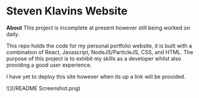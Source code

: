 # Steven Klavins Website

**About**
This project is incomplete at present however still being worked on daily.

This repo holds the code for my personal portfolio website, it is built with a combination of React, Javascript, NodeJS/ParticleJS, CSS, and HTML. The purpose of this project is to exhibit my skills as a developer whilst also providing a good user experience.

I have yet to deploy this site however when its up a link will be provided.

![](/README Screenshot.png)
